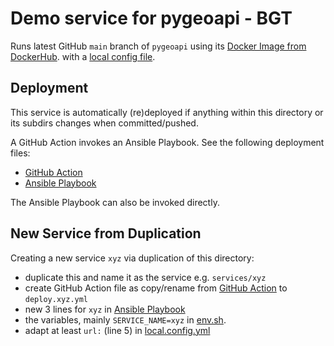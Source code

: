 # Demo service for pygeoapi - BGT

Runs latest GitHub `main` branch of `pygeoapi` using
its [Docker Image from DockerHub](https://cloud.docker.com/u/geopython/repository/docker/geopython/pygeoapi).
with a [local config file](local.config.yml).

## Deployment

This service is automatically (re)deployed if anything within this directory or its subdirs changes
when committed/pushed.

A GitHub Action invokes an Ansible Playbook.
See the following deployment files:

* [GitHub Action](../../.github/workflows/deploy.pygeoapi.yml)
* [Ansible Playbook](../../ansible/deploy.yml)

The Ansible Playbook can also be invoked directly.
 
## New Service from Duplication

Creating a new service `xyz` via duplication of this directory:

* duplicate this and name it as the service e.g. `services/xyz`
* create GitHub Action file as copy/rename from [GitHub Action](../../.github/workflows/deploy.pygeoapi.yml) to `deploy.xyz.yml`
* new 3 lines for `xyz` in [Ansible Playbook](../../ansible/deploy.yml)
* the variables, mainly `SERVICE_NAME=xyz` in [env.sh](env.sh).
* adapt at least `url:` (line 5) in [local.config.yml](local.config.yml)

